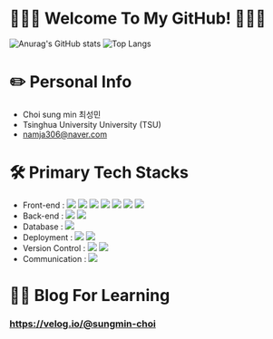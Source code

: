 # 🙋🏻‍♂️ Welcome To My GitHub! 🙋🏻‍♂️

![Anurag's GitHub stats](https://github-readme-stats-sand-six-91.vercel.app/api?username=sungmin-choi&show_icons=true&count_private=true&line_height=24&theme=dracula&hide=stars)
![Top Langs](https://github-readme-stats-sand-six-91.vercel.app/api/top-langs/?username=sungmin-choi&layout=compact&theme=dracula)

# ✏️ Personal Info

- Choi sung min 최성민
- Tsinghua University University (TSU)
- namja306@naver.com

# 🛠 Primary Tech Stacks

- Front-end : <span><img src="https://img.shields.io/badge/HTML-e34f26?style=flat&logo=html5&logoColor=white"/></span>
  <span><img src="https://img.shields.io/badge/CSS-1572b6?style=flat&logo=css3&logoColor=white"/></span>
  <span><img src="https://img.shields.io/badge/JavaScript-dbab09?style=flat&logo=javascript&logoColor=white"/></span>
  <span><img src="https://img.shields.io/badge/React-61dafb?style=flat&logo=react&logoColor=white"/></span>
  <span><img src="https://img.shields.io/badge/Next.js-000000?style=flat&logo=next-dot-js&logoColor=white"/></span>
  <span><img src="https://img.shields.io/badge/Redux-764abc?style=flat&logo=redux&logoColor=white"/></span>
  <span><img src="https://img.shields.io/badge/Saga-89d96d?style=flat&logo=redux-saga&logoColor=white"/></span>
- Back-end :
  <img src="https://img.shields.io/badge/Node.js-339933?style=flat-square&logo=Node.js&logoColor=white"/>
  <img src="https://img.shields.io/badge/express-fff?style=flat-square&logo=express.js&logoColor=white"/>
- Database :
  <span><img src="https://img.shields.io/badge/MySQL-007396?style=flat&logo=MySQL&logoColor=white"/></span><br/>
- Deployment :
  <span><img src="https://img.shields.io/badge/Netlify-00c7b7?style=flat&logo=netlify&logoColor=white"/></span>
  <span><img src="https://img.shields.io/badge/AWS-232f3e?style=flat&logo=amazon-aws&logoColor=white"/></span>
- Version Control : <span><img src="https://img.shields.io/badge/Git-f05032?style=flat&logo=git&logoColor=white"/></span>
  <span><img src="https://img.shields.io/badge/GitHub-181717?style=flat&logo=github&logoColor=white"/></span>
  <br/>
- Communication :
  <span><img src="https://img.shields.io/badge/Figma-f24e1e?style=flat&logo=figma&logoColor=white"/></span><br/>

# 👨‍💻 Blog For Learning
### https://velog.io/@sungmin-choi

